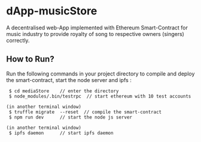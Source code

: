 # dApp-musicStore
A decentralised web-App implemented with Ethereum Smart-Contract for music industry to provide royalty of song to respective owners (singers) correctly. 

## How to Run?
Run the following commands in your project directory to compile and deploy the smart-contract, start the node server and ipfs :



```
 $ cd mediaStore    // enter the directory
 $ node_modules/.bin/testrpc  // start ethereum with 10 test accounts
```

```
(in another terminal window)
 $ truffle migrate  --reset  // compile the smart-contract
 $ npm run dev      // start the node js server
```

```
(in another terminal window)
 $ ipfs daemon      // start ipfs daemon
```
